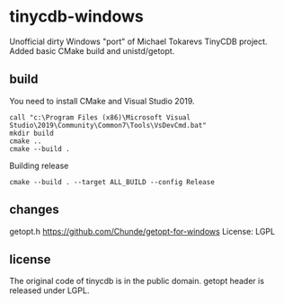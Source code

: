 # tinycdb-windows
Unofficial dirty Windows "port" of Michael Tokarevs TinyCDB project. Added basic CMake build and unistd/getopt. 

## build

You need to install CMake and Visual Studio 2019.

    call "c:\Program Files (x86)\Microsoft Visual Studio\2019\Community\Common7\Tools\VsDevCmd.bat"
    mkdir build
    cmake ..
    cmake --build .

Building release

    cmake --build . --target ALL_BUILD --config Release

## changes

getopt.h
https://github.com/Chunde/getopt-for-windows
License: LGPL

## license

The original code of tinycdb is in the public domain.
getopt header is released under LGPL.
